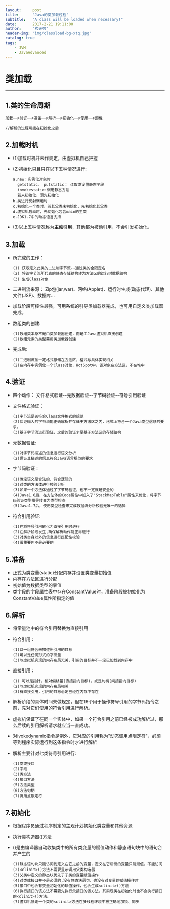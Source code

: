 ```yaml
---
layout: 	post
title: 		"Java的类加载过程"
subtitle:	"A class will be loaded when necessary!"
date: 		2017-2-21 19:11:00
author: 	"玄天强"
header-img:	"img/classload-bg-xtq.jpg"
catalog: true
tags:
    - JVM
    - JavaAdvanced
---
```


#  类加载
____

##  1.类的生命周期
	
	加载——>验证——>准备——>解析——>初始化——>使用——>卸载

	//解析的过程可能在初始化之后

##  2.加载时机

*	(1)加载时机并未作规定，由虚拟机自己把握	
*	(2)初始化只且只在以下五种情况进行:

		a.new：实例化对象时
		  getstatic、 putstatic： 读取或设置静态字段 
		  invokestatic:调用静态方法 
		  若未初始化，须先初始化
		b.类进行反射调用时
		c.初始化一个类时，若其父类未初始化，先初始化其父类
		d.虚拟机启动时，先初始化包含main的主类
		e.JDK1.7中的动态语言支持	

*	(3)以上五种情况称为**主动引用**，其他都为被动引用，不会引发初始化。

##  3.加载

*	所完成的工作：
	
		(1)	获取定义此类的二进制字节流--通过类的全限定名
		(2) 将该字节流所代表的静态存储结构转为方法区的运行时数据结构
		(3) 生成Class对象

*	二进制流来源：	Zip包(jar,war)、网络(Applet)、运行时生成(动态代理)、其他文件(JSP)、数据库...
*	加载阶段可控性最强，可用系统的引导类加载器完成，也可用自定义类加载器完成。
*	数组类的创建:
	
		(1)数组类本身不是由类加载器创建，而是由Java虚拟机直接创建
		(2)数组元素的类型需用类加载器创建

*	完成后:

		(1)二进制流按一定格式存储在方法区，格式与具体实现相关
		(2)在内存中实例化一个Class对象，HotSpot中，该对象在方法区，不在堆中

##  4.验证

*	四个动作：	文件格式验证--元数据验证--字节码验证--符号引用验证
*	文件格式验证：

		(1)字节流是否符合Class文件格式的规范
		(2)保证输入的字节流能正确解析并存储于方法区之内，格式上符合一个Java类型信息的要求。
		(3)基于字节流进行验证，之后的验证才是基于方法区的存储结构

*	元数据验证:

		(1)对字节码描述的信息进行语义分析
		(2)保证其描述的信息符合Java语言规范的要求

*	字节码验证：

		(1)确定语义是合法的、符合逻辑的
		(2)对类的方法体进行校验分析
		(3)如果一个方法体通过了字节码验证，也不一定就是安全的
		(4)Java1.6后，在方法体的Code属性中加入了"StackMapTable"属性来优化，将字节码验证类型推导转变为类型检查
		(5)Java1.7后，使用类型检查来完成数据流分析校验是唯一的选择

*	符合引用验证:

		(1)在将符号引用转化为直接引用时进行
		(2)在解析阶段发生,确保解析动作能正常进行
		(3)对类自身以外的信息进行匹配性校验
		(4)很重要但不是必要的
		
##  5.准备

*	正式为类变量(static)分配内存并设置类变量初始值
*	内存在方法区进行分配
*	初始值为数据类型的零值
*	类字段的字段属性表中存在ConstantValue时，准备阶段被初始化为ConstantValue属性所指定的值


##  6.解析
*	将常量池中的符合引用替换为直接引用
*	符合引用：

		(1)以一组符合来描述所引用的目标
		(2)可以是任何形式的字面量
		(3)与虚拟机实现的内存布局无关，引用的目标并不一定已加载到内存中 

*	直接引用：
		
		(1)	可以是指针，相对偏移量(直接指向目标)，或是句柄(间接指向目标)
		(2)与虚拟机实现的内存布局相关
		(3)有直接引用，引用的目标必定已经在内存中存在

*	解析阶段的具体时间未做规定，但在16个用于操作符号引用的字节码指令之前，先对它们使用的符合引用进行解析。
*	虚拟机保证了在同一个实体中，如果一个符合引用之前已经被成功解析过，那么后续的引用解析请求就应当一直成功。
*	对ivokedynamic指令是例外，它对应的引用称为"动态调用点限定符"，必须等到程序实际运行到这条指令时才进行解析
*	解析主要针对七类符号引用进行:

		(1)类或接口
		(2)字段
		(3)类方法
		(4)接口方法
		(5)方法类型
		(6)方法句柄
		(7)调用点限定符

##  7.初始化
*	根据程序员通过程序制定的主观计划初始化类变量和其他资源
*	执行类构造器<clinit>()方法
*	<clinit>()是由编译器自动收集类中的所有类变量的赋值动作和静态语句块中的语句合并产生的

		(1)静态语句块只能访问到定义在它之前的变量，定义在它后面的变量只能赋值，不能访问
		(2)<clinit>()方法不需要显示调用父类构造器
		(3)父类中定义的静态块优先于子类的变量赋值操作
		(4)对类或接口并不是必须的,没有静态块语句，也没有对变量的赋值操作时
		(5)接口中也会有变量初始化的赋值操作，也会生成<clinit>()方法
		(6)执行接口的该方法不需要先执行父接口的该方法，其实现类在初始化时也不会执行接口的<clinit>()方法。
		(7)虚拟机暴走一个类的<clinit>方法在多线程环境中被正确地加锁、同步
